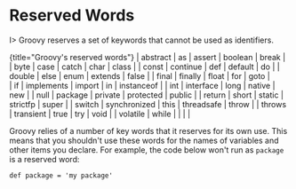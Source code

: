 # Reserved Words  

I> Groovy reserves a set of keywords that cannot be used as identifiers.  

{title="Groovy's reserved words"}
| abstract | as  | assert | boolean | break | 
| byte | case | catch | char | class |
| const | continue | def | default | do |
| double | else | enum | extends | false |
| final | finally | float | for | goto |  
| if | implements | import | in | instanceof |
| int | interface | long | native | new |
| null | package | private | protected | public |
| return | short | static | strictfp | super |
| switch | synchronized | this | threadsafe | throw |
| throws | transient | true | try | void |
| volatile | while 	| 	|	| | 

Groovy relies of a number of key words that it reserves for its own use. This means that you shouldn't use these words for the names of variables and other items you declare. For example, the code below won't run as `package` is a reserved word:

	def package = 'my package'
